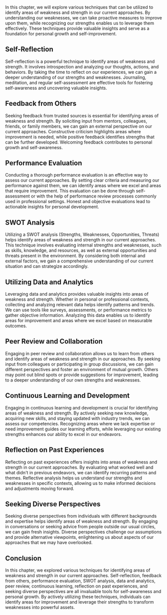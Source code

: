 
In this chapter, we will explore various techniques that can be utilized to identify areas of weakness and strength in our current approaches. By understanding our weaknesses, we can take proactive measures to improve upon them, while recognizing our strengths enables us to leverage them effectively. These techniques provide valuable insights and serve as a foundation for personal growth and self-improvement.

**Self-Reflection**
-------------------

Self-reflection is a powerful technique to identify areas of weakness and strength. It involves introspection and analyzing our thoughts, actions, and behaviors. By taking the time to reflect on our experiences, we can gain a deeper understanding of our strengths and weaknesses. Journaling, meditation, and regular self-assessment are effective tools for fostering self-awareness and uncovering valuable insights.

**Feedback from Others**
------------------------

Seeking feedback from trusted sources is essential for identifying areas of weakness and strength. By soliciting input from mentors, colleagues, friends, or family members, we can gain an external perspective on our current approaches. Constructive criticism highlights areas where improvement is needed, while positive feedback identifies strengths that can be further developed. Welcoming feedback contributes to personal growth and self-awareness.

**Performance Evaluation**
--------------------------

Conducting a thorough performance evaluation is an effective way to assess our current approaches. By setting clear criteria and measuring our performance against them, we can identify areas where we excel and areas that require improvement. This evaluation can be done through self-assessment or with the help of performance review processes commonly used in professional settings. Honest and objective evaluations lead to actionable insights for personal development.

**SWOT Analysis**
-----------------

Utilizing a SWOT analysis (Strengths, Weaknesses, Opportunities, Threats) helps identify areas of weakness and strength in our current approaches. This technique involves evaluating internal strengths and weaknesses, such as skills, knowledge, and resources, as well as external opportunities and threats present in the environment. By considering both internal and external factors, we gain a comprehensive understanding of our current situation and can strategize accordingly.

**Utilizing Data and Analytics**
--------------------------------

Leveraging data and analytics provides valuable insights into areas of weakness and strength. Whether in personal or professional contexts, collecting and analyzing relevant data helps identify patterns and trends. We can use tools like surveys, assessments, or performance metrics to gather objective information. Analyzing this data enables us to identify areas for improvement and areas where we excel based on measurable outcomes.

**Peer Review and Collaboration**
---------------------------------

Engaging in peer review and collaboration allows us to learn from others and identify areas of weakness and strength in our approaches. By seeking input from colleagues or participating in group discussions, we can gain different perspectives and foster an environment of mutual growth. Others may point out blind spots or provide suggestions for improvement, leading to a deeper understanding of our own strengths and weaknesses.

**Continuous Learning and Development**
---------------------------------------

Engaging in continuous learning and development is crucial for identifying areas of weakness and strength. By actively seeking new knowledge, acquiring new skills, and staying updated with industry trends, we can assess our competencies. Recognizing areas where we lack expertise or need improvement guides our learning efforts, while leveraging our existing strengths enhances our ability to excel in our endeavors.

**Reflection on Past Experiences**
----------------------------------

Reflecting on past experiences offers insights into areas of weakness and strength in our current approaches. By evaluating what worked well and what didn't in previous endeavors, we can identify recurring patterns and themes. Reflective analysis helps us understand our strengths and weaknesses in specific contexts, allowing us to make informed decisions and adjustments moving forward.

**Seeking Diverse Perspectives**
--------------------------------

Seeking diverse perspectives from individuals with different backgrounds and expertise helps identify areas of weakness and strength. By engaging in conversations or seeking advice from people outside our usual circles, we can gain fresh insights. Diverse perspectives challenge our assumptions and provide alternative viewpoints, enlightening us about aspects of our approaches that we may have overlooked.

**Conclusion**
--------------

In this chapter, we explored various techniques for identifying areas of weakness and strength in our current approaches. Self-reflection, feedback from others, performance evaluation, SWOT analysis, data and analytics, peer review, continuous learning, reflection on past experiences, and seeking diverse perspectives are all invaluable tools for self-awareness and personal growth. By actively utilizing these techniques, individuals can identify areas for improvement and leverage their strengths to transform weaknesses into powerful assets.
